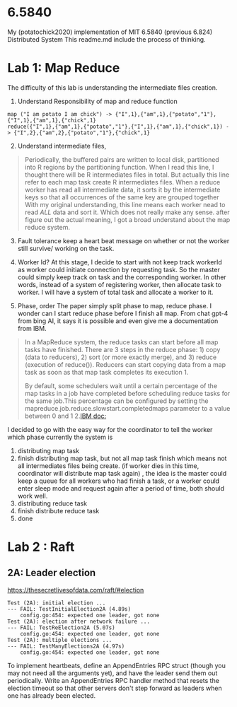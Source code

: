 # 6.5840
My (potatochick2020) implementation of MIT 6.5840 (previous 6.824) Distributed System
This readme.md include the process of thinking.

# Lab 1: Map Reduce
The difficulty of this lab is understanding the intermediate files creation. 

1. Understand Responsibility of map and reduce function
```
map ("I am potato I am chick") -> {"I",1},{"am",1},{"potato","1"},{"I",1},{"am",1},{"chick",1}
reduce({"I",1},{"am",1},{"potato","1"},{"I",1},{"am",1},{"chick",1}) -> {"I",2},{"am",2},{"potato","1"},{"chick",1}
```

2. Understand intermediate files, 
> Periodically, the buffered pairs are written to local disk, partitioned into R regions by the partitioning function.
When I read this line, I thought there will be R intermediates files in total.
But actually this line refer to each map task create R intermediates files. 
> When a reduce worker has read all intermediate data, it sorts it by the intermediate keys so that all occurrences of the same key are grouped together
With my original understanding, this line means each worker nead to read *ALL* data and sort it. Which does not really make any sense. 
after figure out the actual meaning, I got a broad understand about the map reduce system.

3. Fault tolerance
keep a heart beat message on whether or not the worker still survive/ working on the task.

4. Worker Id? 
At this stage, I decide to start with not keep track workerId as worker could initiate connection by requesting task. So the master could simply keep track on task and the corresponding worker. In other words, instead of a system of registering worker, then allocate task to worker. I will have a system of total task and allocate a worker to it. 

5. Phase, order
The paper simply split phase to map, reduce phase. I wonder can I start reduce phase before I finish all map.
From chat gpt-4 from bing AI, it says it is possible and even give me a documentation from IBM. 

>In a MapReduce system, the reduce tasks can start before all map tasks have finished. There are 3 steps in the reduce phase: 1) copy (data to reducers), 2) sort (or more exactly merge), and 3) reduce (execution of reduce()). Reducers can start copying data from a map task as soon as that map task completes its execution 1.
> 
> By default, some schedulers wait until a certain percentage of the map tasks in a job have completed before scheduling reduce tasks for the same job.This percentage can be configured by setting the mapreduce.job.reduce.slowstart.completedmaps parameter to a value between 0 and 1 2.[IBM doc:](https://www.ibm.com/docs/en/spectrum-symphony/7.3.1?topic=tuning-reduce-tasks-started-based-map-tasks-finished)

I decided to go with the easy way for the coordinator to tell the worker which phase currently the system is

1. distributing map task
2. finish distributing map task, but not all map task finish which means not all intermediates files being create. (if worker dies in this time, coordinator will distribute map task again) , the idea is the master could keep a queue for all workers who had finish a task, or a worker could enter sleep mode and request again after a period of time, both should work well.
3. distributing reduce task
4. finish distribute reduce task
5. done

# Lab 2 : Raft
## 2A: Leader election
https://thesecretlivesofdata.com/raft/#election 

```
Test (2A): initial election ...
--- FAIL: TestInitialElection2A (4.89s)
    config.go:454: expected one leader, got none
Test (2A): election after network failure ...
--- FAIL: TestReElection2A (5.07s)
    config.go:454: expected one leader, got none
Test (2A): multiple elections ...
--- FAIL: TestManyElections2A (4.97s)
    config.go:454: expected one leader, got none
```

To implement heartbeats, define an AppendEntries RPC struct (though you may not need all the arguments yet), and have the leader send them out periodically. Write an AppendEntries RPC handler method that resets the election timeout so that other servers don't step forward as leaders when one has already been elected.
